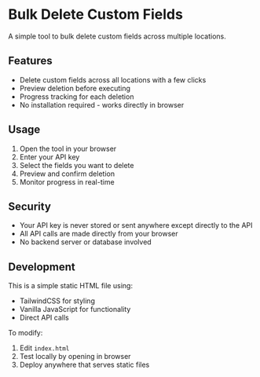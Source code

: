 # Bulk Delete Custom Fields

A simple tool to bulk delete custom fields across multiple locations.

## Features
- Delete custom fields across all locations with a few clicks
- Preview deletion before executing
- Progress tracking for each deletion
- No installation required - works directly in browser

## Usage
1. Open the tool in your browser
2. Enter your API key
3. Select the fields you want to delete
4. Preview and confirm deletion
5. Monitor progress in real-time

## Security
- Your API key is never stored or sent anywhere except directly to the API
- All API calls are made directly from your browser
- No backend server or database involved

## Development
This is a simple static HTML file using:
- TailwindCSS for styling
- Vanilla JavaScript for functionality
- Direct API calls

To modify:
1. Edit `index.html`
2. Test locally by opening in browser
3. Deploy anywhere that serves static files 